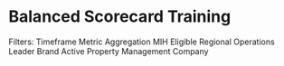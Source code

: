 
# Balanced Scorecard Training


Filters:
   Timeframe
   Metric Aggregation
   MIH Eligible
   Regional Operations Leader
   Brand
   Active Property
   Management Company
